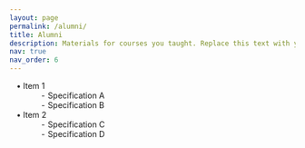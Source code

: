 ```yaml
---
layout: page
permalink: /alumni/
title: Alumni
description: Materials for courses you taught. Replace this text with your description.
nav: true
nav_order: 6
---
```


<head><style>
ul.main > li::marker { content: "• "; }
ul.sub { list-style-type: "- "; margin-left: 20px; }
ul.sub > li::marker { content: "- "; }
</style></head>
<body>
<ul class="main">
  <li>Item 1
    <ul class="sub">
      <li>Specification A</li>
      <li>Specification B</li>
    </ul>
  </li>
  <li>Item 2
    <ul class="sub">
      <li>Specification C</li>
      <li>Specification D</li>
    </ul>
  </li>
</ul>
